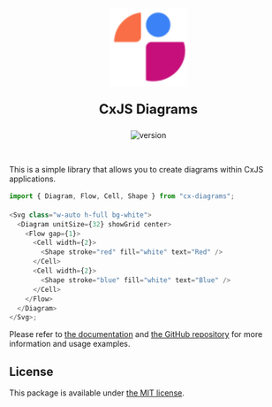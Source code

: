 <br />

<p align="center">
  <a href="https://diagrams.cxjs.io">
    <img src="../../docs/assets/img/logo.svg" height="142" alt="logo">
  </a>
</p>

<p align="center" style="font-weight: bold; font-size: 24px">
CxJS Diagrams
</p>

<p align="center">
    <img src="https://img.shields.io/npm/v/cx-diagrams" alt="version" /> 
</p>

<br />

This is a simple library that allows you to create diagrams within CxJS applications.

```js
import { Diagram, Flow, Cell, Shape } from "cx-diagrams";

<Svg class="w-auto h-full bg-white">
  <Diagram unitSize={32} showGrid center>
    <Flow gap={1}>
      <Cell width={2}>
        <Shape stroke="red" fill="white" text="Red" />
      </Cell>
      <Cell width={2}>
        <Shape stroke="blue" fill="white" text="Blue" />
      </Cell>
    </Flow>
  </Diagram>
</Svg>;
```

Please refer to [the documentation](https://diagrams.cxjs.io) and [the GitHub repository](https://github.com/codaxy/cx-diagrams) for more information and usage examples.

## License

This package is available under [the MIT license](./LICENSE.md).
